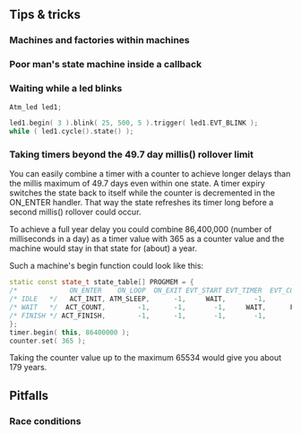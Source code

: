 ## Tips & tricks ##

### Machines and factories within machines ###

### Poor man's state machine inside a callback ###

### Waiting while a led blinks ###

```cpp
Atm_led led1;

led1.begin( 3 ).blink( 25, 500, 5 ).trigger( led1.EVT_BLINK );
while ( led1.cycle().state() );

```
### Taking timers beyond the 49.7 day millis() rollover limit ###

You can easily combine a timer with a counter to achieve longer delays than the millis maximum of 49.7 days even within one state. A timer expiry switches the state back to itself while the counter is decremented in the ON_ENTER handler. That way the state refreshes its timer long before a second millis() rollover could occur.

To achieve a full year delay you could combine 86,400,000 (number of milliseconds in a day) as a timer value with 365 as a counter value and the machine would stay in that state for (about) a year. 

Such a machine's begin function could look like this:

```c++
static const state_t state_table[] PROGMEM = {
/*             ON_ENTER    ON_LOOP  ON_EXIT EVT_START EVT_TIMER  EVT_COUNTER  ELSE */
/* IDLE   */   ACT_INIT, ATM_SLEEP,      -1,     WAIT,       -1,          -1,   -1, 
/* WAIT   */  ACT_COUNT,        -1,      -1,       -1,     WAIT,      FINISH,   -1, 
/* FINISH */ ACT_FINISH,        -1,      -1,       -1,       -1,          -1, IDLE, 
};
timer.begin( this, 86400000 );
counter.set( 365 );
```
Taking the counter value up to the maximum 65534 would give you about 179 years. 

## Pitfalls ##

### Race conditions ###

